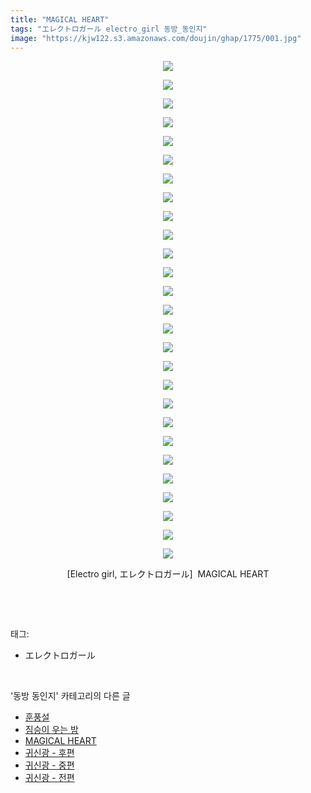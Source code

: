 ```yaml
---
title: "MAGICAL HEART"
tags: "エレクトロガール electro_girl 동방_동인지"
image: "https://kjw122.s3.amazonaws.com/doujin/ghap/1775/001.jpg"
---
```

<div class="article">
<p style="text-align: center; clear: none; float: none;"><img src="{{ site.imgserver5 }}/ghap/1775/001.jpg"/></p>
<p style="text-align: center; clear: none; float: none;"><img src="{{ site.imgserver5 }}/ghap/1775/002.jpg"/></p>
<p style="text-align: center; clear: none; float: none;"><img src="{{ site.imgserver5 }}/ghap/1775/003.jpg"/></p>
<p style="text-align: center; clear: none; float: none;"><img src="{{ site.imgserver5 }}/ghap/1775/004.jpg"/></p>
<p style="text-align: center; clear: none; float: none;"><img src="{{ site.imgserver5 }}/ghap/1775/005.jpg"/></p>
<p style="text-align: center; clear: none; float: none;"><img src="{{ site.imgserver5 }}/ghap/1775/006.jpg"/></p>
<p style="text-align: center; clear: none; float: none;"><img src="{{ site.imgserver5 }}/ghap/1775/007.jpg"/></p>
<p style="text-align: center; clear: none; float: none;"><img src="{{ site.imgserver5 }}/ghap/1775/008.jpg"/></p>
<p style="text-align: center; clear: none; float: none;"><img src="{{ site.imgserver5 }}/ghap/1775/009.jpg"/></p>
<p style="text-align: center; clear: none; float: none;"><img src="{{ site.imgserver5 }}/ghap/1775/010.jpg"/></p>
<p style="text-align: center; clear: none; float: none;"><img src="{{ site.imgserver5 }}/ghap/1775/011.jpg"/></p>
<p style="text-align: center; clear: none; float: none;"><img src="{{ site.imgserver5 }}/ghap/1775/012.jpg"/></p>
<p style="text-align: center; clear: none; float: none;"><img src="{{ site.imgserver5 }}/ghap/1775/013.jpg"/></p>
<p style="text-align: center; clear: none; float: none;"><img src="{{ site.imgserver5 }}/ghap/1775/014.jpg"/></p>
<p style="text-align: center; clear: none; float: none;"><img src="{{ site.imgserver5 }}/ghap/1775/015.jpg"/></p>
<p style="text-align: center; clear: none; float: none;"><img src="{{ site.imgserver5 }}/ghap/1775/016.jpg"/></p>
<p style="text-align: center; clear: none; float: none;"><img src="{{ site.imgserver5 }}/ghap/1775/017.jpg"/></p>
<p style="text-align: center; clear: none; float: none;"><img src="{{ site.imgserver5 }}/ghap/1775/018.jpg"/></p>
<p style="text-align: center; clear: none; float: none;"><img src="{{ site.imgserver5 }}/ghap/1775/019.jpg"/></p>
<p style="text-align: center; clear: none; float: none;"><img src="{{ site.imgserver5 }}/ghap/1775/020.jpg"/></p>
<p style="text-align: center; clear: none; float: none;"><img src="{{ site.imgserver5 }}/ghap/1775/021.jpg"/></p>
<p style="text-align: center; clear: none; float: none;"><img src="{{ site.imgserver5 }}/ghap/1775/022.jpg"/></p>
<p style="text-align: center; clear: none; float: none;"><img src="{{ site.imgserver5 }}/ghap/1775/023.jpg"/></p>
<p style="text-align: center; clear: none; float: none;"><img src="{{ site.imgserver5 }}/ghap/1775/024.jpg"/></p>
<p style="text-align: center; clear: none; float: none;"><img src="{{ site.imgserver5 }}/ghap/1775/025.jpg"/></p>
<p style="text-align: center; clear: none; float: none;"><img src="{{ site.imgserver5 }}/ghap/1775/026.jpg"/></p>
<p style="text-align: center; clear: none; float: none;"><img src="{{ site.imgserver5 }}/ghap/1775/027.jpg"/></p>
<p style="text-align: center; clear: none; float: none;">[Electro girl, エレクトロガール]  MAGICAL HEART</p>
<p><br/></p>
</div><br/>
<div class="tagTrail">
<p>태그: </p>
<ul>
<li>エレクトロガール</li>
</ul>
</div><br/>
<div class="another">
<p>'동방 동인지' 카테고리의 다른 글</p>
<ul>
<li><a href="/ghap_1778">훈풍설</a></li>
<li><a href="/ghap_1776">짐승이 우는 밤</a></li>
<li><a href="/ghap_1775">MAGICAL HEART</a></li>
<li><a href="/ghap_1774">귀신광 - 후편</a></li>
<li><a href="/ghap_1773">귀신광 - 중편</a></li>
<li><a href="/ghap_1772">귀신광 - 전편</a></li>
</ul>
</div><br/>
<div class="cb_module cb_fluid">
<div class="cb_wrt cb_profile">
</div><!-- commentList close -->
</div><br/>
